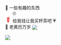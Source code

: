 :shit: 一些有趣的东西 </br>
&nbsp;&nbsp;&nbsp;&nbsp;&nbsp; :roll_eyes: </br>
<code><img height="20" src="https://raw.githubusercontent.com/github/explore/80688e429a7d4ef2fca1e82350fe8e3517d3494d/topics/gulp/gulp.png"></code> 给我钱让我买杯茶吧  :heartpulse:
</br>
<a url="http://m.laohuangli.net/">💬 老黄历万岁</a>
<img align="center" src="https://github-readme-stats.vercel.app/api?username=qd98xuan&show_icons=true&theme=yeblu&count_private=true&hide=contribs&include_all_commits=true&bg_color=30,67CF7C,39C9A0" />
</br>
</br>
<img height="280" src="https://pic2.zhimg.com/v2-28020003d4a493c78d8202ba6c35f179_b.webp">
